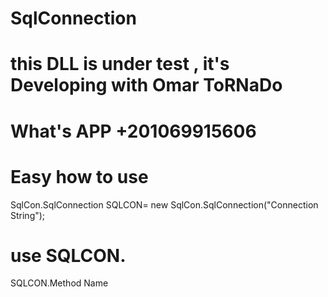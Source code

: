 # SqlConnection

# this DLL is under test , it's Developing with Omar ToRNaDo 
# What's APP +201069915606

  # Easy how to use 
  SqlCon.SqlConnection SQLCON= new SqlCon.SqlConnection("Connection String");
# use SQLCON.
SQLCON.Method Name
